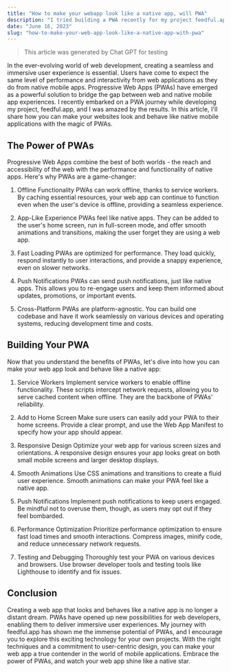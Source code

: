 ```yaml
---
title: "How to make your webapp look like a native app, will PWA"
description: "I tried building a PWA recently for my project feedful.app and I loved it. Here's how you can make your websites look and behave like they are native mobile applications."
date: "June 16, 2023"
slug: "how-to-make-your-web-app-look-like-a-native-app-with-pwa"
---
```


> This article was generated by Chat GPT for testing

In the ever-evolving world of web development, creating a seamless and immersive user experience is essential. Users have come to expect the same level of performance and interactivity from web applications as they do from native mobile apps. Progressive Web Apps (PWAs) have emerged as a powerful solution to bridge the gap between web and native mobile app experiences. I recently embarked on a PWA journey while developing my project, feedful.app, and I was amazed by the results. In this article, I'll share how you can make your websites look and behave like native mobile applications with the magic of PWAs.

## The Power of PWAs

Progressive Web Apps combine the best of both worlds - the reach and accessibility of the web with the performance and functionality of native apps. Here's why PWAs are a game-changer:

1. Offline Functionality
   PWAs can work offline, thanks to service workers. By caching essential resources, your web app can continue to function even when the user's device is offline, providing a seamless experience.

2. App-Like Experience
   PWAs feel like native apps. They can be added to the user's home screen, run in full-screen mode, and offer smooth animations and transitions, making the user forget they are using a web app.

3. Fast Loading
   PWAs are optimized for performance. They load quickly, respond instantly to user interactions, and provide a snappy experience, even on slower networks.

4. Push Notifications
   PWAs can send push notifications, just like native apps. This allows you to re-engage users and keep them informed about updates, promotions, or important events.

5. Cross-Platform
   PWAs are platform-agnostic. You can build one codebase and have it work seamlessly on various devices and operating systems, reducing development time and costs.

## Building Your PWA

Now that you understand the benefits of PWAs, let's dive into how you can make your web app look and behave like a native app:

1. Service Workers
   Implement service workers to enable offline functionality. These scripts intercept network requests, allowing you to serve cached content when offline. They are the backbone of PWAs' reliability.

2. Add to Home Screen
   Make sure users can easily add your PWA to their home screens. Provide a clear prompt, and use the Web App Manifest to specify how your app should appear.

3. Responsive Design
   Optimize your web app for various screen sizes and orientations. A responsive design ensures your app looks great on both small mobile screens and larger desktop displays.

4. Smooth Animations
   Use CSS animations and transitions to create a fluid user experience. Smooth animations can make your PWA feel like a native app.

5. Push Notifications
   Implement push notifications to keep users engaged. Be mindful not to overuse them, though, as users may opt out if they feel bombarded.

6. Performance Optimization
   Prioritize performance optimization to ensure fast load times and smooth interactions. Compress images, minify code, and reduce unnecessary network requests.

7. Testing and Debugging
   Thoroughly test your PWA on various devices and browsers. Use browser developer tools and testing tools like Lighthouse to identify and fix issues.

## Conclusion

Creating a web app that looks and behaves like a native app is no longer a distant dream. PWAs have opened up new possibilities for web developers, enabling them to deliver immersive user experiences. My journey with feedful.app has shown me the immense potential of PWAs, and I encourage you to explore this exciting technology for your own projects. With the right techniques and a commitment to user-centric design, you can make your web app a true contender in the world of mobile applications. Embrace the power of PWAs, and watch your web app shine like a native star.
